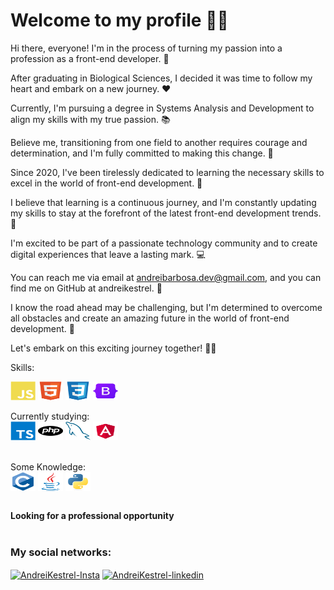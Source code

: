 # Welcome to my profile 👋🏽 

Hi there, everyone! I'm in the process of turning my passion into a profession as a front-end developer. 🚀

After graduating in Biological Sciences, I decided it was time to follow my heart and embark on a new journey. ❤️

Currently, I'm pursuing a degree in Systems Analysis and Development to align my skills with my true passion. 📚

Believe me, transitioning from one field to another requires courage and determination, and I'm fully committed to making this change. 💪

Since 2020, I've been tirelessly dedicated to learning the necessary skills to excel in the world of front-end development. 📖

I believe that learning is a continuous journey, and I'm constantly updating my skills to stay at the forefront of the latest front-end development trends. 🌟

I'm excited to be part of a passionate technology community and to create digital experiences that leave a lasting mark. 💻

You can reach me via email at andreibarbosa.dev@gmail.com, and you can find me on GitHub at andreikestrel. 📧

I know the road ahead may be challenging, but I'm determined to overcome all obstacles and create an amazing future in the world of front-end development. 🌈

Let's embark on this exciting journey together! 🚀🌟


 Skills:
 <div style="display: inline_block">
<img align="center" alt="Javascript" height="30" width="40" src="https://raw.githubusercontent.com/devicons/devicon/master/icons/javascript/javascript-plain.svg">
<img align="center" alt="HTML" height="30" width="40" src="https://raw.githubusercontent.com/devicons/devicon/master/icons/html5/html5-original.svg">
<img align="center" alt="CSS" height="30" width="40" src="https://raw.githubusercontent.com/devicons/devicon/master/icons/css3/css3-original.svg">
<img align="center" alt="Bootstrap" height="30" width="40" src="https://raw.githubusercontent.com/devicons/devicon/master/icons/bootstrap/bootstrap-original.svg">
  
</div>
</div>
 <br>
 Currently studying:  
 <div style="display: inline_block">
<img align="center" alt="Typescript" height="30" width="40" src="https://raw.githubusercontent.com/devicons/devicon/master/icons/typescript/typescript-plain.svg">
<img align="center" alt="php" height="30" width="40" src="https://raw.githubusercontent.com/devicons/devicon/master/icons/php/php-plain.svg">
<img align="center" alt="php" height="30" width="40" src="https://raw.githubusercontent.com/devicons/devicon/master/icons/mysql/mysql-original.svg">
<img align="center" alt="php" height="30" width="40" src="https://raw.githubusercontent.com/devicons/devicon/master/icons/angular/angular-original.svg">
</div>
<br>
<br>
Some Knowledge:
<div style="display: inline_block">
<img align="center" alt="c" height="30" width="40" src="https://raw.githubusercontent.com/devicons/devicon/master/icons/c/c-original.svg">
<img align="center" alt="java" height="30" width="40" src="https://raw.githubusercontent.com/devicons/devicon/master/icons/java/java-original.svg">
<img align="center" alt="python" height="30" width="40" src="https://raw.githubusercontent.com/devicons/devicon/master/icons/python/python-original.svg">
</div>
<br>

**Looking for a professional opportunity**<br><br>
<div style="display: inline_block">
<h3>My social networks:</h3>
<a href="https://instagram.com/andreikestrel" target="_blank"><img align="center" alt="AndreiKestrel-Insta" height="35" width="130" src="https://img.shields.io/badge/Instagram-E4405F?style=for-the-badge&logo=instagram&logoColor=white"></a>
<a href="https://www.linkedin.com/in/barbosaandrei/" target="_blank"><img align="center" alt="AndreiKestrel-linkedin" height="35" width="130" src="https://img.shields.io/badge/LinkedIn-0077B5?style=for-the-badge&logo=linkedin&logoColor=white"></a>
</div>
